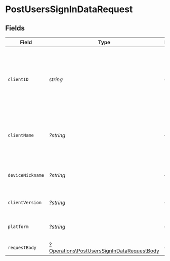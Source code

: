 # PostUsersSignInDataRequest


## Fields

| Field                                                                                                   | Type                                                                                                    | Required                                                                                                | Description                                                                                             | Example                                                                                                 |
| ------------------------------------------------------------------------------------------------------- | ------------------------------------------------------------------------------------------------------- | ------------------------------------------------------------------------------------------------------- | ------------------------------------------------------------------------------------------------------- | ------------------------------------------------------------------------------------------------------- |
| `clientID`                                                                                              | *string*                                                                                                | :heavy_check_mark:                                                                                      | An opaque identifier unique to the client (UUID, serial number, or other unique device ID)              | 3381b62b-9ab7-4e37-827b-203e9809eb58                                                                    |
| `clientName`                                                                                            | *?string*                                                                                               | :heavy_minus_sign:                                                                                      | The name of the client application. (Plex Web, Plex Media Server, etc.)                                 | Plex for Roku                                                                                           |
| `deviceNickname`                                                                                        | *?string*                                                                                               | :heavy_minus_sign:                                                                                      | A relatively friendly name for the client device                                                        | Roku 3                                                                                                  |
| `clientVersion`                                                                                         | *?string*                                                                                               | :heavy_minus_sign:                                                                                      | The version of the client application.                                                                  | 2.4.1                                                                                                   |
| `platform`                                                                                              | *?string*                                                                                               | :heavy_minus_sign:                                                                                      | The platform of the client application.                                                                 | Roku                                                                                                    |
| `requestBody`                                                                                           | [?Operations\PostUsersSignInDataRequestBody](../../Models/Operations/PostUsersSignInDataRequestBody.md) | :heavy_minus_sign:                                                                                      | Login credentials                                                                                       |                                                                                                         |